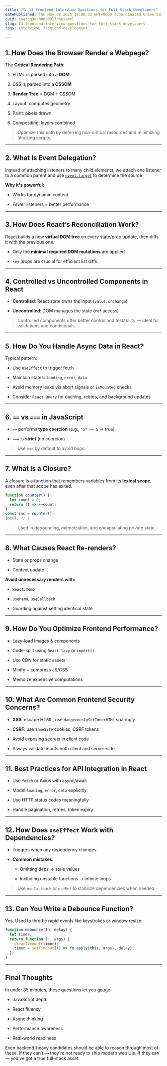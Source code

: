 ```yaml
---
title: "🔍 13 Frontend Interview Questions for Full-Stack Developers"
datePublished: Thu May 08 2025 19:08:33 GMT+0000 (Coordinated Universal Time)
cuid: cmafqq3ac000a09l7hhusamxl
slug: 13-frontend-interview-questions-for-full-stack-developers
tags: interview, frontend-development

---
```


## 1\. How Does the Browser Render a Webpage?

The **Critical Rendering Path**:

1. HTML is parsed into a **DOM**
    
2. CSS is parsed into a **CSSOM**
    
3. **Render Tree** = DOM + CSSOM
    
4. Layout: computes geometry
    
5. Paint: pixels drawn
    
6. Compositing: layers combined
    

> Optimize this path by deferring non-critical resources and minimizing blocking scripts.

---

## 2\. What Is Event Delegation?

Instead of attaching listeners to many child elements, we attach one listener to a common parent and use [`event.target`](http://event.target) to determine the source.

**Why it's powerful:**

* Works for dynamic content
    
* Fewer listeners = better performance
    

---

## 3\. How Does React’s Reconciliation Work?

React builds a new **virtual DOM tree** on every state/prop update, then diffs it with the previous one.

* Only the **minimal required DOM mutations** are applied
    
* `key` props are crucial for efficient list diffs
    

---

## 4\. Controlled vs Uncontrolled Components in React

* **Controlled**: React state owns the input (`value`, `onChange`)
    
* **Uncontrolled**: DOM manages the state (`ref` access)
    

> Controlled components offer better control and testability — ideal for validations and conditionals.

---

## 5\. How Do You Handle Async Data in React?

Typical pattern:

* Use `useEffect` to trigger fetch
    
* Maintain states: `loading`, `error`, `data`
    
* Avoid memory leaks via abort signals or `isMounted` checks
    
* Consider `React Query` for caching, retries, and background updates
    

---

## 6\. `==` vs `===` in JavaScript

* `==` performs **type coercion** (e.g., `"5" == 5` → true)
    
* `===` is **strict** (no coercion)
    

> Use `===` by default to avoid bugs.

---

## 7\. What Is a Closure?

A closure is a function that remembers variables from its **lexical scope**, even after that scope has exited.

```js
function counter() {
  let count = 0;
  return () => ++count;
}
const inc = counter();
inc(); // 1
```

> Used in debouncing, memoization, and encapsulating private state.

---

## 8\. What Causes React Re-renders?

* State or props change
    
* Context update
    

**Avoid unnecessary renders with:**

* `React.memo`
    
* `useMemo`, `useCallback`
    
* Guarding against setting identical state
    

---

## 9\. How Do You Optimize Frontend Performance?

* Lazy-load images & components
    
* Code-split using `React.lazy` or `import()`
    
* Use CDN for static assets
    
* Minify + compress JS/CSS
    
* Memoize expensive computations
    

---

## 10\. What Are Common Frontend Security Concerns?

* **XSS**: escape HTML, use `dangerouslySetInnerHTML` sparingly
    
* **CSRF**: use `SameSite` cookies, CSRF tokens
    
* Avoid exposing secrets in client code
    
* Always validate inputs both client and server-side
    

---

## 11\. Best Practices for API Integration in React

* Use `fetch` or Axios with async/await
    
* Model `loading`, `error`, `data` explicitly
    
* Use HTTP status codes meaningfully
    
* Handle pagination, retries, token expiry
    

---

## 12\. How Does `useEffect` Work with Dependencies?

* Triggers when any dependency changes
    
* **Common mistakes**:
    
    * Omitting deps → stale values
        
    * Including unstable functions → infinite loops
        

> Use `useCallback` or `useRef` to stabilize dependencies when needed.

---

## 13\. Can You Write a Debounce Function?

Yes. Used to throttle rapid events like keystrokes or window resize:

```js
function debounce(fn, delay) {
  let timer;
  return function (...args) {
    clearTimeout(timer);
    timer = setTimeout(() => fn.apply(this, args), delay);
  };
}
```

---

## Final Thoughts

In under 35 minutes, these questions let you gauge:

* JavaScript depth
    
* React fluency
    
* Async thinking
    
* Performance awareness
    
* Real-world readiness
    

Even backend-heavy candidates should be able to reason through most of these. If they can’t — they're not ready to ship modern web UIs. If they can — you’ve got a true full-stack asset.